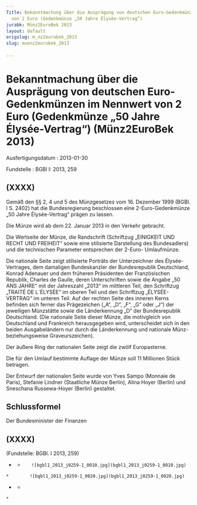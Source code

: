 ```yaml
---
Title: Bekanntmachung über die Ausprägung von deutschen Euro-Gedenkmünzen im Nennwert
  von 2 Euro (Gedenkmünze „50 Jahre Élysée-Vertrag“)
jurabk: Münz2EuroBek 2013
layout: default
origslug: m_nz2eurobek_2013
slug: muenz2eurobek_2013

---
```


# Bekanntmachung über die Ausprägung von deutschen Euro-Gedenkmünzen im Nennwert von 2 Euro (Gedenkmünze „50 Jahre Élysée-Vertrag“) (Münz2EuroBek 2013)

Ausfertigungsdatum
:   2013-01-30

Fundstelle
:   BGBl I: 2013, 259


## (XXXX)

Gemäß den §§ 2, 4 und 5 des Münzgesetzes vom 16. Dezember 1999 (BGBl.
I S. 2402) hat die Bundesregierung beschlossen eine 2-Euro-Gedenkmünze
„50 Jahre Élysée-Vertrag“ prägen zu lassen.

Die Münze wird ab dem 22. Januar 2013 in den Verkehr gebracht.

Die Wertseite der Münze, die Randschrift (Schriftzug „EINIGKEIT UND
RECHT UND FREIHEIT“ sowie eine stilisierte Darstellung des
Bundesadlers) und die technischen Parameter entsprechen der 2-Euro-
Umlaufmünze.

Die nationale Seite zeigt stilisierte Porträts der Unterzeichner des
Élysée-Vertrages, dem damaligen Bundeskanzler der Bundesrepublik
Deutschland, Konrad Adenauer und dem früheren Präsidenten der
Französischen Republik, Charles de Gaulle, deren Unterschriften sowie
die Angabe „50 ANS JAHRE“ mit der Jahreszahl „2013“ im mittleren Teil,
den Schriftzug „TRAITÉ DE L´ÉLYSÉE“ im oberen Teil und den Schriftzug
„ÉLYSÉE-VERTRAG“ im unteren Teil. Auf der rechten Seite des inneren
Kerns befinden sich ferner das Prägezeichen („A“, „D“, „F“, „G“ oder
„J“) der jeweiligen Münzstätte sowie die Länderkennung „D“ der
Bundesrepublik Deutschland. (Die nationale Seite dieser Münze, die
motivgleich von Deutschland und Frankreich herausgegeben wird,
unterscheidet sich in den beiden Ausgabeländern nur durch die
Länderkennung und nationale Münz- beziehungsweise Graveurszeichen).

Der äußere Ring der nationalen Seite zeigt die zwölf Europasterne.

Die für den Umlauf bestimmte Auflage der Münze soll 11 Millionen Stück
betragen.

Der Entwurf der nationalen Seite wurde von Yves Sampo (Monnaie de
Paris), Stefanie Lindner (Staatliche Münze Berlin), Alina Hoyer
(Berlin) und Sneschana Russewa-Hoyer (Berlin) gestaltet.


## Schlussformel

Der Bundesminister der Finanzen


## (XXXX)

(Fundstelle: BGBl. I 2013, 259)


*    *        ![bgbl1_2013_j0259-1_0010.jpg](bgbl1_2013_j0259-1_0010.jpg)
    *        ![bgbl1_2013_j0259-1_0020.jpg](bgbl1_2013_j0259-1_0020.jpg)

*    *
    *


